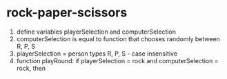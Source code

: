# rock-paper-scissors

1. define variables playerSelection and computerSelection
2. computerSelection is equal to function that chooses randomly between R, P, S
3. playerSelection = person types R, P, S - case insensitive
4. function playRound:
	if playerSelection = rock and computerSelection = rock, then 

